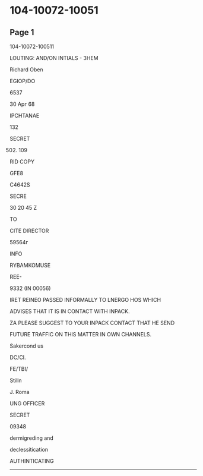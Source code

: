 # 104-10072-10051

## Page 1

104-10072-100511

LOUTING: AND/ON INTIALS - 3HEM

Richard Oben

EGIOP/DO

6537

30 Арг 68

IPCHTANAE

132

SECRET

502. 109

RID COPY

GFE8

C4642S

SECRE

30 20 45 Z

TO

CITE DIRECTOR

59564г

INFO

RYBAMKOMUSE

REE-

9332 (IN 00056)

IRET REINEO PASSED INFORMALLY TO LNERGO HOS WHICH

ADVISES THAT IT IS IN CONTACT WITH INPACK.

ZA PLEASE SUGGEST TO YOUR INPACK CONTACT THAT HE SEND

FUTURE TRAFFIC ON THIS MATTER IN OWN CHANNELS.

Sakercond us

DC/CI.

FE/TBI/

Stilln

J. Roma

UNG OFFICER

SECRET

09348

dermigreding and

declessitication

AUTHINTICATING

---

